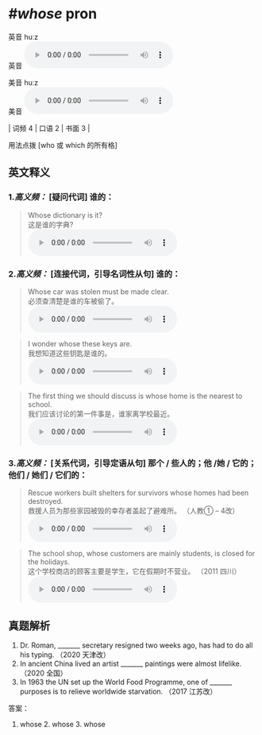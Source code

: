 # ***\#whose*** pron
英音 huːz  
英音
<audio src="./media/whose-B.aac" controls="controls"></audio>

美音 huːz  
美音
<audio src="./media/whose.aac" controls="controls"></audio>



| 词频 4 | 口语 2 | 书面 3 |  

用法点拨  [who 或 which 的所有格]

英文释义
---
### 1.*高义频：* **[疑问代词] 谁的：**  

 > Whose dictionary is it?  
 > 这是谁的字典?    
<audio src="./media/Whose dictionary is it2_AAC.aac" controls="controls"></audio>

### 2.*高义频：* **[连接代词，引导名词性从句] 谁的：**  

 > Whose car was stolen must be made clear.  
 > 必须查清楚是谁的车被偷了。    
<audio src="./media/2-whose.aac" controls="controls"></audio>

 > I wonder whose these keys are.   
 > 我想知道这些钥匙是谁的。    
<audio src="./media/3-whose.aac" controls="controls"></audio>

 > The first thing we should discuss is whose home is the nearest to school.   
 > 我们应该讨论的第一件事是，谁家离学校最近。    
<audio src="./media/4-whose.aac" controls="controls"></audio>

### 3.*高义频：* **[关系代词，引导定语从句] 那个 / 些人的；他 /她 / 它的；他们 / 她们 / 它们的：**  

 > Rescue workers built shelters for survivors whose homes had been destroyed.  
 > 救援人员为那些家园被毁的幸存者盖起了避难所。  （人教① – 4改）  
<audio src="./media/Rescue workers built shelters for survivors whose homes had been destroyed2_AAC.aac" controls="controls"></audio>

 > The school shop, whose customers are mainly students, is closed for the holidays.  
 > 这个学校商店的顾客主要是学生，它在假期时不营业。  （2011 四川）  
<audio src="./media/6-whose.aac" controls="controls"></audio>


真题解析
---
1. Dr. Roman, _______ secretary resigned two weeks ago, has had to do all his typing.  （2020 天津改）  
2. In ancient China lived an artist _______ paintings were almost lifelike.  （2020 全国）  
3. In 1963 the UN set up the World Food Programme, one of _______ purposes is to relieve worldwide starvation.  （2017 江苏改）  

答案：
1. whose  2. whose  3. whose  

